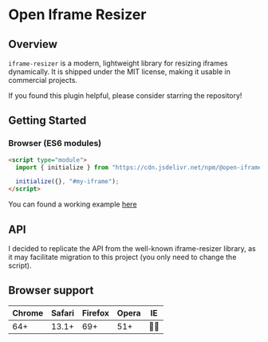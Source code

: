 # Open Iframe Resizer

## Overview

`iframe-resizer` is a modern, lightweight library for resizing iframes dynamically. It is shipped under the MIT license, making it usable in commercial projects.

If you found this plugin helpful, please consider starring the repository!

## Getting Started

### Browser (ES6 modules)

```html
<script type="module">
  import { initialize } from "https://cdn.jsdelivr.net/npm/@open-iframe-resizer/core@latest/dist/index.js";

  initialize({}, "#my-iframe");
</script>
```

You can found a working example [here](https://codesandbox.io/p/sandbox/open-iframe-resize-browser-m655zt)

## API
I decided to replicate the API from the well-known iframe-resizer library, as it may facilitate migration to this project (you only need to change the script).
## Browser support

| Chrome | Safari | Firefox | Opera | IE        |
|--------|--------|---------|-------|-----------|
| 64+    | 13.1+  | 69+     | 51+   | 🙅‍♂️ |
